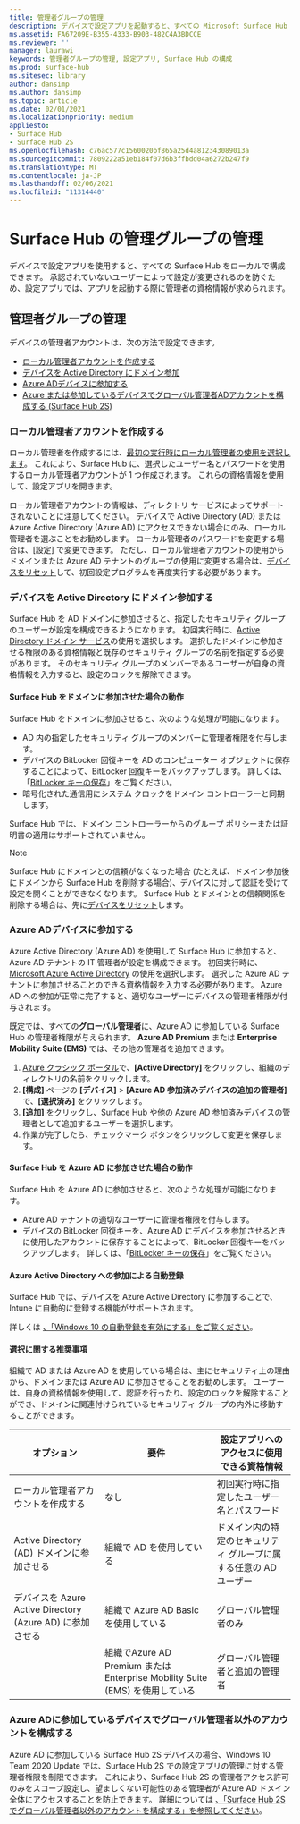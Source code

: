 ```yaml
---
title: 管理者グループの管理
description: デバイスで設定アプリを起動すると、すべての Microsoft Surface Hub を個別に構成できます。
ms.assetid: FA67209E-B355-4333-B903-482C4A3BDCCE
ms.reviewer: ''
manager: laurawi
keywords: 管理者グループの管理, 設定アプリ, Surface Hub の構成
ms.prod: surface-hub
ms.sitesec: library
author: dansimp
ms.author: dansimp
ms.topic: article
ms.date: 02/01/2021
ms.localizationpriority: medium
appliesto:
- Surface Hub
- Surface Hub 2S
ms.openlocfilehash: c76ac577c1560020bf865a25d4a812343089013a
ms.sourcegitcommit: 7809222a51eb184f07d6b3ffbdd04a6272b247f9
ms.translationtype: MT
ms.contentlocale: ja-JP
ms.lasthandoff: 02/06/2021
ms.locfileid: "11314440"
---
```

# Surface Hub の管理グループの管理


デバイスで設定アプリを使用すると、すべての Surface Hub をローカルで構成できます。 承認されていないユーザーによって設定が変更されるのを防ぐため、設定アプリでは、アプリを起動する際に管理者の資格情報が求められます。


## 管理者グループの管理

デバイスの管理者アカウントは、次の方法で設定できます。

- [ローカル管理者アカウントを作成する](#create-a-local-admin-account)
- [デバイスを Active Directory にドメイン参加](#domain-join-the-device-to-active-directory)
- [Azure ADデバイスに参加する](#azure-ad-join-the-device)
- [Azure または参加しているデバイスでグローバル管理者ADアカウントを構成する (Surface Hub 2S)](#configure-non-global-admin-accounts-on-azure-ad-joined-devices)


### ローカル管理者アカウントを作成する

ローカル管理者を作成するには、[最初の実行時にローカル管理者の使用を選択します](first-run-program-surface-hub.md#use-a-local-admin)。 これにより、Surface Hub に、選択したユーザー名とパスワードを使用するローカル管理者アカウントが 1 つ作成されます。 これらの資格情報を使用して、設定アプリを開きます。

ローカル管理者アカウントの情報は、ディレクトリ サービスによってサポートされないことに注意してください。 デバイスで Active Directory (AD) または Azure Active Directory (Azure AD) にアクセスできない場合にのみ、ローカル管理者を選ぶことをお勧めします。 ローカル管理者のパスワードを変更する場合は、[設定] で変更できます。 ただし、ローカル管理者アカウントの使用からドメインまたは Azure AD テナントのグループの使用に変更する場合は、[デバイスをリセット](device-reset-surface-hub.md)して、初回設定プログラムを再度実行する必要があります。

### デバイスを Active Directory にドメイン参加する

Surface Hub を AD ドメインに参加させると、指定したセキュリティ グループのユーザーが設定を構成できるようになります。 初回実行時に、[Active Directory ドメイン サービス](first-run-program-surface-hub.md#use-active-directory-domain-services)の使用を選択します。 選択したドメインに参加させる権限のある資格情報と既存のセキュリティ グループの名前を指定する必要があります。 そのセキュリティ グループのメンバーであるユーザーが自身の資格情報を入力すると、設定のロックを解除できます。

#### Surface Hub をドメインに参加させた場合の動作
Surface Hub をドメインに参加させると、次のような処理が可能になります。
- AD 内の指定したセキュリティ グループのメンバーに管理者権限を付与します。
- デバイスの BitLocker 回復キーを AD のコンピューター オブジェクトに保存することによって、BitLocker 回復キーをバックアップします。 詳しくは、「[BitLocker キーの保存](save-bitlocker-key-surface-hub.md)」をご覧ください。
- 暗号化された通信用にシステム クロックをドメイン コントローラーと同期します。

Surface Hub では、ドメイン コントローラーからのグループ ポリシーまたは証明書の適用はサポートされていません。

> [!NOTE]
> Surface Hub にドメインとの信頼がなくなった場合 (たとえば、ドメイン参加後にドメインから Surface Hub を削除する場合)、デバイスに対して認証を受けて設定を開くことができなくなります。 Surface Hub とドメインとの信頼関係を削除する場合は、先に[デバイスをリセット](device-reset-surface-hub.md)します。


### Azure ADデバイスに参加する

Azure Active Directory (Azure AD) を使用して Surface Hub に参加すると、Azure AD テナントの IT 管理者が設定を構成できます。 初回実行時に、[Microsoft Azure Active Directory](first-run-program-surface-hub.md#use-microsoft-azure-active-directory) の使用を選択します。 選択した Azure AD テナントに参加させることのできる資格情報を入力する必要があります。 Azure AD への参加が正常に完了すると、適切なユーザーにデバイスの管理者権限が付与されます。

既定では、すべての**グローバル管理者**に、Azure AD に参加している Surface Hub の管理者権限が与えられます。 **Azure AD Premium** または **Enterprise Mobility Suite (EMS)** では、その他の管理者を追加できます。
1.  [Azure クラシック ポータル](https://manage.windowsazure.com/)で、**[Active Directory]** をクリックし、組織のディレクトリの名前をクリックします。
2.  **[構成]** ページの **[デバイス]** > **[Azure AD 参加済みデバイスの追加の管理者]** で、**[選択済み]** をクリックします。
3.  **[追加]** をクリックし、Surface Hub や他の Azure AD 参加済みデバイスの管理者として追加するユーザーを選択します。
4.  作業が完了したら、チェックマーク ボタンをクリックして変更を保存します。

#### Surface Hub を Azure AD に参加させた場合の動作
Surface Hub を Azure AD に参加させると、次のような処理が可能になります。
- Azure AD テナントの適切なユーザーに管理者権限を付与します。
- デバイスの BitLocker 回復キーを、Azure AD にデバイスを参加させるときに使用したアカウントに保存することによって、BitLocker 回復キーをバックアップします。 詳しくは、「[BitLocker キーの保存](save-bitlocker-key-surface-hub.md)」をご覧ください。

#### Azure Active Directory への参加による自動登録

Surface Hub では、デバイスを Azure Active Directory に参加することで、Intune に自動的に登録する機能がサポートされます。 

詳しくは [、「Windows 10 の自動登録を有効にする」をご覧ください](https://docs.microsoft.com/intune/windows-enroll#enable-windows-10-automatic-enrollment)。

#### 選択に関する推奨事項

組織で AD または Azure AD を使用している場合は、主にセキュリティ上の理由から、ドメインまたは Azure AD に参加させることをお勧めします。 ユーザーは、自身の資格情報を使用して、認証を行ったり、設定のロックを解除することができ、ドメインに関連付けられているセキュリティ グループの内外に移動することができます。

| オプション                                            | 要件                            | 設定アプリへのアクセスに使用できる資格情報  |
|---------------------------------------------------|-----------------------------------------|-------|
| ローカル管理者アカウントを作成する                      | なし                                    | 初回実行時に指定したユーザー名とパスワード |
| Active Directory (AD) ドメインに参加させる              | 組織で AD を使用している               | ドメイン内の特定のセキュリティ グループに属する任意の AD ユーザー |
| デバイスを Azure Active Directory (Azure AD) に参加させる | 組織で Azure AD Basic を使用している   | グローバル管理者のみ |
| &nbsp;                                            | 組織でAzure AD Premium または Enterprise Mobility Suite (EMS) を使用している | グローバル管理者と追加の管理者 |


### Azure ADに参加しているデバイスでグローバル管理者以外のアカウントを構成する

Azure AD に参加している Surface Hub 2S デバイスの場合、Windows 10 Team 2020 Update では、Surface Hub 2S での設定アプリの管理に対する管理者権限を制限できます。 これにより、Surface Hub 2S の管理者アクセス許可のみをスコープ設定し、望ましくない可能性のある管理者が Azure AD ドメイン全体にアクセスすることを防止できます。 詳細については [、「Surface Hub 2S でグローバル管理者以外のアカウントを構成する」を参照してください](surface-hub-2s-nonglobal-admin.md)。